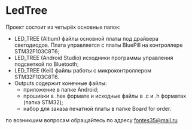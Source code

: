 # LedTree
Проект состоит из четырёх основных папок:
- LED_TREE (Altium) файлы основной платы под драйвера светодиодов. Плата управляется с платы BluePill на контроллере STM32F103C8T6;
- LED_TREE (Android Studio) исходники программы управления подсветкой по Bluetooth;
- LED_TREE (Keil) файлы работы с микроконтроллером STM32F103C8T6.
- Outputs содержит конечные файлы:
	* приложение в папке Android;
	* прошивки в .hex формате и исходные файлы в .с и .h форматах (папка STM32);
	* набор для заказа печатной платы в папке Board for order.

по возникшим вопросам обращайтесь по адресу fontes35@mail.ru  
